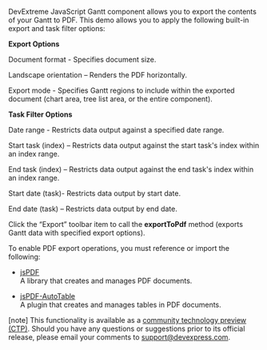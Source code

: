 DevExtreme JavaScript Gantt component allows you to export the contents of your Gantt to PDF.  This demo allows you to apply the following built-in export and task filter options:
 

**Export Options**

Document format  - Specifies document size.

Landscape orientation – Renders the PDF horizontally. 

Export mode - Specifies Gantt regions to include within the exported document (chart area, tree list area, or the entire component).

**Task Filter Options**

Date range  - Restricts data output against a specified date range.

Start task (index) – Restricts data output against the start task's index within an index range. 

End task (index) – Restricts data output against the end task's index within an index range. 

Start date (task)- Restricts data output by start date. 

End date (task) – Restricts data output by end date. 


Click the “Export” toolbar item to call the **exportToPdf** method (exports Gantt data with specified export options).
 

To enable PDF export operations, you must reference or import the following:
- <a href="https://github.com/MrRio/jsPDF" target="_blank">jsPDF</a>        
A library that creates and manages PDF documents.

- <a href="https://github.com/simonbengtsson/jsPDF-AutoTable" target="_blank">jsPDF-AutoTable</a>        
A plugin that creates and manages tables in PDF documents.

[note] This functionality is available as a <a href="https://www.devexpress.com/aboutus/pre-release.xml" target="_blank">community technology preview (CTP)</a>. Should you have any questions or suggestions prior to its official release, please email your comments to <a href="mailto:support@devexpress.com">support@devexpress.com</a>.


